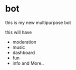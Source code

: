 # bot

this is my new multipurpose bot

this will have

* moderation
* music
* dashboard
* fun
* info
and More..

